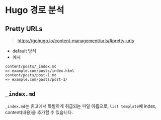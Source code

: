 # Hugo 경로 분석

## Pretty URLs
> https://gohugo.io/content-management/urls/#pretty-urls

- default 방식
- 예시

```
content/posts/_index.md
=> example.com/posts/index.html
content/posts/post-1.md
=> example.com/posts/post-1/
```

## `_index.md`

`_index.md`는 휴고에서 특별하게 취급되는 파일 이름으로, `list template`에 index, content(내용)을 추가할 수 있습니다.

